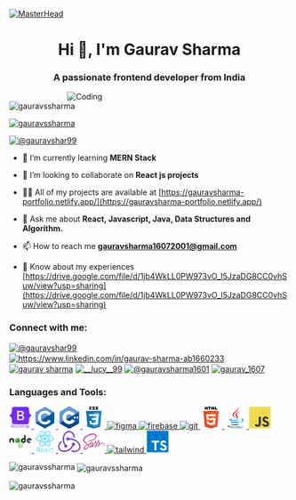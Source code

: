 [![MasterHead](https://img.freepik.com/free-photo/composition-with-html-system-websites_23-2150866281.jpg?w=2000&t=st=1711111363~exp=1711111963~hmac=a2c5cf08de7bcec2db2af1a336f031282486eddd2eb569ae6dd723d9720b6322)](https://gauravsharma-portfolio.netlify.app/)
<h1 align="center">Hi 👋, I'm Gaurav Sharma</h1>
<h3 align="center">A passionate frontend developer from India</h3>
<img align="right" alt="Coding" width="400" src="https://camo.githubusercontent.com/19db51af5f90f1b152bc0b9078f5fe97053955be5074f03f17019c70345bdcdb/68747470733a2f2f6d69726f2e6d656469756d2e636f6d2f6d61782f313336302f302a37513379765349765f7430696f4a2d5a2e676966"
<p align="left"> <img src="https://komarev.com/ghpvc/?username=gauravssharma&label=Profile%20views&color=0e75b6&style=flat" alt="gauravssharma" /> </p>

<p align="left"> <a href="https://github.com/ryo-ma/github-profile-trophy"><img src="https://github-profile-trophy.vercel.app/?username=gauravssharma" alt="gauravssharma" /></a> </p>

<p align="left"> <a href="https://twitter.com/@gauravshar99" target="blank"><img src="https://img.shields.io/twitter/follow/@gauravshar99?logo=twitter&style=for-the-badge" alt="@gauravshar99" /></a> </p>

- 🌱 I’m currently learning **MERN Stack**

- 👯 I’m looking to collaborate on **React js projects**

- 👨‍💻 All of my projects are available at [https://gauravsharma-portfolio.netlify.app/](https://gauravsharma-portfolio.netlify.app/)

- 💬 Ask me about **React, Javascript, Java, Data Structures and Algorithm.**

- 📫 How to reach me **gauravsharma16072001@gmail.com**

- 📄 Know about my experiences [https://drive.google.com/file/d/1jb4WkLL0PW973vO_l5JzaDG8CC0vhSuw/view?usp=sharing](https://drive.google.com/file/d/1jb4WkLL0PW973vO_l5JzaDG8CC0vhSuw/view?usp=sharing)

<h3 align="left">Connect with me:</h3>
<p align="left">
<a href="https://twitter.com/@gauravshar99" target="blank"><img align="center" src="https://raw.githubusercontent.com/rahuldkjain/github-profile-readme-generator/master/src/images/icons/Social/twitter.svg" alt="@gauravshar99" height="30" width="40" /></a>
<a href="https://linkedin.com/in/https://www.linkedin.com/in/gaurav-sharma-ab1660233" target="blank"><img align="center" src="https://raw.githubusercontent.com/rahuldkjain/github-profile-readme-generator/master/src/images/icons/Social/linked-in-alt.svg" alt="https://www.linkedin.com/in/gaurav-sharma-ab1660233" height="30" width="40" /></a>
<a href="https://fb.com/gaurav sharma" target="blank"><img align="center" src="https://raw.githubusercontent.com/rahuldkjain/github-profile-readme-generator/master/src/images/icons/Social/facebook.svg" alt="gaurav sharma" height="30" width="40" /></a>
<a href="https://instagram.com/__lucy__99" target="blank"><img align="center" src="https://raw.githubusercontent.com/rahuldkjain/github-profile-readme-generator/master/src/images/icons/Social/instagram.svg" alt="__lucy__99" height="30" width="40" /></a>
<a href="https://www.hackerrank.com/@gauravsharma1601" target="blank"><img align="center" src="https://raw.githubusercontent.com/rahuldkjain/github-profile-readme-generator/master/src/images/icons/Social/hackerrank.svg" alt="@gauravsharma1601" height="30" width="40" /></a>
<a href="https://www.leetcode.com/gaurav_1607" target="blank"><img align="center" src="https://raw.githubusercontent.com/rahuldkjain/github-profile-readme-generator/master/src/images/icons/Social/leet-code.svg" alt="gaurav_1607" height="30" width="40" /></a>
</p>

<h3 align="left">Languages and Tools:</h3>
<p align="left"> <a href="https://getbootstrap.com" target="_blank" rel="noreferrer"> <img src="https://raw.githubusercontent.com/devicons/devicon/master/icons/bootstrap/bootstrap-plain-wordmark.svg" alt="bootstrap" width="40" height="40"/> </a> <a href="https://www.cprogramming.com/" target="_blank" rel="noreferrer"> <img src="https://raw.githubusercontent.com/devicons/devicon/master/icons/c/c-original.svg" alt="c" width="40" height="40"/> </a> <a href="https://www.w3schools.com/cpp/" target="_blank" rel="noreferrer"> <img src="https://raw.githubusercontent.com/devicons/devicon/master/icons/cplusplus/cplusplus-original.svg" alt="cplusplus" width="40" height="40"/> </a> <a href="https://www.w3schools.com/css/" target="_blank" rel="noreferrer"> <img src="https://raw.githubusercontent.com/devicons/devicon/master/icons/css3/css3-original-wordmark.svg" alt="css3" width="40" height="40"/> </a> <a href="https://www.figma.com/" target="_blank" rel="noreferrer"> <img src="https://www.vectorlogo.zone/logos/figma/figma-icon.svg" alt="figma" width="40" height="40"/> </a> <a href="https://firebase.google.com/" target="_blank" rel="noreferrer"> <img src="https://www.vectorlogo.zone/logos/firebase/firebase-icon.svg" alt="firebase" width="40" height="40"/> </a> <a href="https://git-scm.com/" target="_blank" rel="noreferrer"> <img src="https://www.vectorlogo.zone/logos/git-scm/git-scm-icon.svg" alt="git" width="40" height="40"/> </a> <a href="https://www.w3.org/html/" target="_blank" rel="noreferrer"> <img src="https://raw.githubusercontent.com/devicons/devicon/master/icons/html5/html5-original-wordmark.svg" alt="html5" width="40" height="40"/> </a> <a href="https://www.java.com" target="_blank" rel="noreferrer"> <img src="https://raw.githubusercontent.com/devicons/devicon/master/icons/java/java-original.svg" alt="java" width="40" height="40"/> </a> <a href="https://developer.mozilla.org/en-US/docs/Web/JavaScript" target="_blank" rel="noreferrer"> <img src="https://raw.githubusercontent.com/devicons/devicon/master/icons/javascript/javascript-original.svg" alt="javascript" width="40" height="40"/> </a> <a href="https://nodejs.org" target="_blank" rel="noreferrer"> <img src="https://raw.githubusercontent.com/devicons/devicon/master/icons/nodejs/nodejs-original-wordmark.svg" alt="nodejs" width="40" height="40"/> </a> <a href="https://reactjs.org/" target="_blank" rel="noreferrer"> <img src="https://raw.githubusercontent.com/devicons/devicon/master/icons/react/react-original-wordmark.svg" alt="react" width="40" height="40"/> </a> <a href="https://redux.js.org" target="_blank" rel="noreferrer"> <img src="https://raw.githubusercontent.com/devicons/devicon/master/icons/redux/redux-original.svg" alt="redux" width="40" height="40"/> </a> <a href="https://sass-lang.com" target="_blank" rel="noreferrer"> <img src="https://raw.githubusercontent.com/devicons/devicon/master/icons/sass/sass-original.svg" alt="sass" width="40" height="40"/> </a> <a href="https://tailwindcss.com/" target="_blank" rel="noreferrer"> <img src="https://www.vectorlogo.zone/logos/tailwindcss/tailwindcss-icon.svg" alt="tailwind" width="40" height="40"/> </a> <a href="https://www.typescriptlang.org/" target="_blank" rel="noreferrer"> <img src="https://raw.githubusercontent.com/devicons/devicon/master/icons/typescript/typescript-original.svg" alt="typescript" width="40" height="40"/> </a> </p>

<p><img align="left" src="https://github-readme-stats.vercel.app/api/top-langs?username=gauravssharma&show_icons=true&locale=en&layout=compact" alt="gauravssharma" /></p>

<p>&nbsp;<img align="center" src="https://github-readme-stats.vercel.app/api?username=gauravssharma&show_icons=true&locale=en" alt="gauravssharma" /></p>

<p><img align="center" src="https://github-readme-streak-stats.herokuapp.com/?user=gauravssharma&" alt="gauravssharma" /></p>

